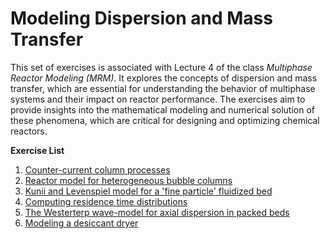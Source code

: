 # Modeling Dispersion and Mass Transfer

This set of exercises is associated with Lecture 4 of the class *Multiphase Reactor Modeling (MRM)*. It explores the concepts of dispersion and mass transfer, which are essential for understanding the behavior of multiphase systems and their impact on reactor performance. The exercises aim to provide insights into the mathematical modeling and numerical solution of these phenomena, which are critical for designing and optimizing chemical reactors.

**Exercise List**

1. [Counter-current column processes](counter-current-column-processes)
2. [Reactor model for heterogeneous bubble columns](reactor-model-for-heterogeneous-bubble-columns)
3. [Kunii and Levenspiel model for a 'fine particle' fluidized bed](kunii-and-levenspiel-model-for-a-fine-particle-fluidized-bed)
4. [Computing residence time distributions](computing-residence-time-distributions)
5. [The Westerterp wave-model for axial dispersion in packed beds](the-westerterp-wave-model-for-axial-dispersion-in-packed-beds)
6. [Modeling a desiccant dryer](modeling-a-desiccant-dryer)